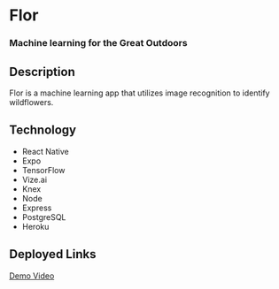 # Flor
### Machine learning for the Great Outdoors

## Description
Flor is a machine learning app that utilizes image recognition to identify wildflowers.

## Technology
* React Native
* Expo
* TensorFlow
* Vize.ai
* Knex
* Node
* Express
* PostgreSQL
* Heroku

## Deployed Links
[Demo Video](https://www.youtube.com/watch?v=l7ysO3HF318)

